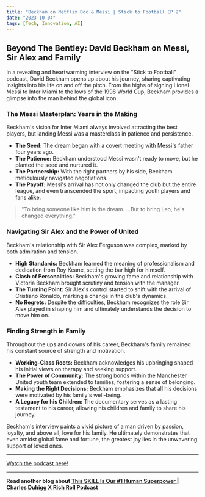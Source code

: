 ```yaml
---
title: "Beckham on Netflix Doc & Messi | Stick to Football EP 2"
date: "2023-10-04"
tags: [Tech, Innovation, AI]
---
```


## Beyond The Bentley: David Beckham on Messi, Sir Alex and Family

In a revealing and heartwarming interview on the "Stick to Football" podcast, David Beckham opens up about his journey, sharing captivating insights into his life on and off the pitch. From the highs of signing Lionel Messi to Inter Miami to the lows of the 1998 World Cup, Beckham provides a glimpse into the man behind the global icon.

### The Messi Masterplan: Years in the Making

Beckham's vision for Inter Miami always involved attracting the best players, but landing Messi was a masterclass in patience and persistence. 

* **The Seed:** The dream began with a covert meeting with Messi's father four years ago. 
* **The Patience:** Beckham understood Messi wasn't ready to move, but he planted the seed and nurtured it.
* **The Partnership:**  With the right partners by his side, Beckham meticulously navigated negotiations.
* **The Payoff:**  Messi's arrival has not only changed the club but the entire league, and even transcended the sport, impacting youth players and fans alike.

> "To bring someone like him is the dream. ...But to bring Leo, he's changed everything."

### Navigating Sir Alex and the Power of United

Beckham's relationship with Sir Alex Ferguson was complex, marked by both admiration and tension.

* **High Standards:**  Beckham learned the meaning of professionalism and dedication from Roy Keane, setting the bar high for himself. 
* **Clash of Personalities:**  Beckham's growing fame and relationship with Victoria Beckham brought scrutiny and tension with the manager.
* **The Turning Point:**  Sir Alex's control started to shift with the arrival of Cristiano Ronaldo, marking a change in the club's dynamics.
* **No Regrets:**  Despite the difficulties, Beckham recognizes the role Sir Alex played in shaping him and ultimately understands the decision to move him on.

### Finding Strength in Family

Throughout the ups and downs of his career, Beckham's family remained his constant source of strength and motivation. 

* **Working-Class Roots:**  Beckham acknowledges his upbringing shaped his initial views on therapy and seeking support.
* **The Power of Community:** The strong bonds within the Manchester United youth team extended to families, fostering a sense of belonging.
* **Making the Right Decisions:** Beckham emphasizes that all his decisions were motivated by his family's well-being. 
* **A Legacy for his Children:** The documentary serves as a lasting testament to his career, allowing his children and family to share his journey.

Beckham's interview paints a vivid picture of a man driven by passion, loyalty, and above all, love for his family.  He ultimately demonstrates that even amidst global fame and fortune, the greatest joy lies in the unwavering support of loved ones.

---

<a href="https://youtube.com/watch?v=kllZgD9_bVc" target="_blank">Watch the podcast here!</a>


---

**Read another blog about [This SKILL Is Our #1 Human Superpower | Charles Duhigg X Rich Roll Podcast](./20240222-charlesduhigg-richroll)**